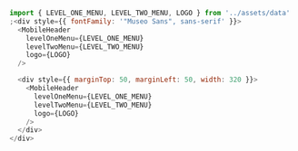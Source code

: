 ```js { "props": { "style": {"padding":"20px 0","border":"0","backgroundImage":"linear-gradient(45deg, #f5f5f5 25%, transparent 25%), linear-gradient(\n      -45deg,\n      #f5f5f5 25%,\n      transparent 25%\n    ), linear-gradient(45deg, transparent 75%, #f5f5f5 75%), linear-gradient(-45deg, transparent 75%, #f5f5f5\n        75%)","backgroundSize":"16px 16px","backgroundPosition":"0 0, 0 8px, 8px -8px, -8px 0px"}}}
import { LEVEL_ONE_MENU, LEVEL_TWO_MENU, LOGO } from '../assets/data'
;<div style={{ fontFamily: '"Museo Sans", sans-serif' }}>
  <MobileHeader
    levelOneMenu={LEVEL_ONE_MENU}
    levelTwoMenu={LEVEL_TWO_MENU}
    logo={LOGO}
  />

  <div style={{ marginTop: 50, marginLeft: 50, width: 320 }}>
    <MobileHeader
      levelOneMenu={LEVEL_ONE_MENU}
      levelTwoMenu={LEVEL_TWO_MENU}
      logo={LOGO}
    />
  </div>
</div>
```
